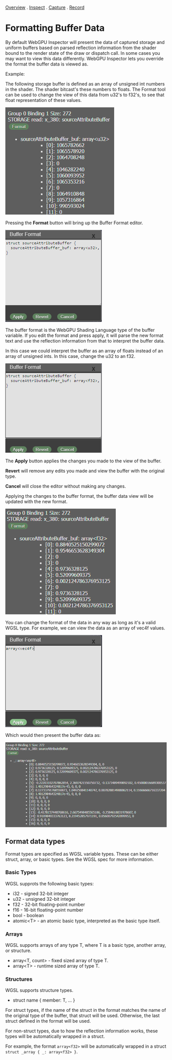 [Overview](overview.md) . [Inspect](inspect.md) . [Capture](capture.md) . [Record](record.md)

# Formatting Buffer Data

By default WebGPU Inspector will present the data of captured storage and uniform buffers based on parsed reflection information from the shader bound to the render state of the draw or dispatch call. In some cases you may want to view this data differently. WebGPU Inspector lets you override the format the buffer data is viewed as.

Example:

The following storage buffer is defined as an array of unsigned int numbers in the shader. The shader bitcast's these numbers to floats. The Format tool can be used to change the view of this data from u32's to f32's, to see that float representation of these values.

![Buffer Format Original](images/buffer_format_orig.png)

Pressing the **Format** button will bring up the Buffer Format editor.

![Buffer Edit Format Original](images/buffer_edit_format_orig.png)

The buffer format is the WebGPU Shading Language type of the buffer variable. If you edit the format and press apply, it will parse the new format text and use the reflection information from that to interpret the buffer data.

In this case we could interpret the buffer as an array of floats instead of an array of unsigned ints. In this case, change the u32 to an f32.

![Buffer Edit Format Modified](images/buffer_edit_format_modified.png)

The **Apply** button applies the changes you made to the view of the buffer.

**Revert** will remove any edits you made and view the buffer with the original type.

**Cancel** will close the editor without making any changes.

Applying the changes to the buffer format, the buffer data view will be updated with the new format.

![Buffer Format Modified](images/buffer_format_modified.png)

You can change the format of the data in any way as long as it's a valid WGSL type. For example, we can view the data as an array of vec4f values.

![Buffer Edit Format Vec4f](images/buffer_edit_format_vec4f.png)

Which would then present the buffer data as:

![Buffer Format Vec4f](images/buffer_format_vec4f.png)

## Format data types

Format types are specified as WGSL variable types. These can be either struct, array, or basic types. See the WGSL spec for more information.

### Basic Types

WGSL supprots the following basic types:
* i32 - signed 32-bit integer
* u32 - unsigned 32-bit integer
* f32 - 32-bit floating-point number
* f16 - 16-bit floating-point number
* bool - boolean
* atomic\<T> - an atomic basic type, interpreted as the basic type itself.

### Arrays

WGSL supports arrays of any type T, where T is a basic type, another array, or structure.

* array\<T, count> - fixed sized array of type T.
* array\<T> - runtime sized array of type T.

### Structures

WGSL supports structure types.

* struct name { member: T, ... }

For struct types, if the name of the struct in the format matches the name of the original type of the buffer, that struct will be used. Otherwise, the last struct defined in the format will be used.

For non-struct types, due to how the reflection information works, these types will be automatically wrapped in a struct.

For example, the format `array<f32>` will be automatically wrapped in a struct `struct _array { _: array<f32> }`.

